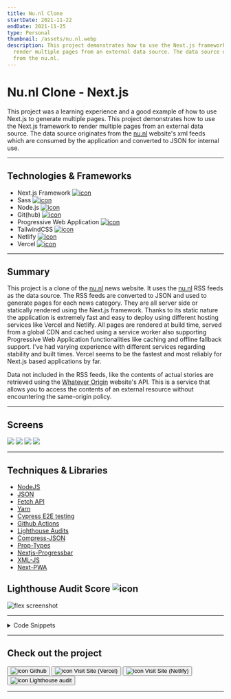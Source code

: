 ```yaml
---
title: Nu.nl Clone
startDate: 2021-11-22
endDate: 2021-11-25
type: Personal
thumbnail: /assets/nu.nl.webp
description: This project demonstrates how to use the Next.js framework to
  render multiple pages from an external data source. The data source originates
  from the nu.nl.
---
```

# Nu.nl Clone - Next.js

This project was a learning experience and a good example of how to use Next.js to generate multiple pages.
This project demonstrates how to use the Next.js framework to render multiple pages from an external data source.
The data source originates from the [nu.nl](https://nu.nl) website's xml feeds which are consumed by the application
and converted to JSON for internal use.

- - -

## Technologies & Frameworks

* Next.js Framework [![icon](/assets/nextjs.png)](https://nextjs.org/)
* Sass [![icon](/assets/sass.png)](https://sass-lang.com/)
* Node.js [![icon](/assets/nodejs.png)](https://www.nodejs.org/)
* Git(hub) [![icon](/assets/github.png)](https://www.github.com/)
* Progressive Web Application [![icon](/assets/pwa.png)](https://web.dev/progressive-web-apps/)
* TailwindCSS [![icon](/assets/tailwindcss.png)](https://tailwindcss.com/)
* Netlify [![icon](/assets/netlify.png)](https://netlify.com/)
* Vercel [![icon](/assets/vercel.png)](https://vercel.com/)



<hr />

## Summary

This project is a clone of the [nu.nl](https://nu.nl) news website. It uses the [nu.nl](https://nu.nl) RSS feeds as the data source.
The RSS feeds are converted to JSON and used to generate pages for each news category.
They are all server side or statically rendered using the Next.js framework.
Thanks to its static nature the application is extremely fast and easy to deploy
using different hosting services like Vercel and Netlify. All pages are rendered at build time, served from a global CDN
and cached using a service worker also supporting Progressive Web Application functionalities like caching and offline fallback support.
I've had varying experience with different services regarding stability and built times.
Vercel seems to be the fastest and most reliably for Next.js based applications by far.

Data not included in the RSS feeds, like the contents of actual stories are retrieved using the
[Whatever Origin](https://whatever.fly.dev/) website's API. This is a service that allows you to access the contents of an
external resource without encountering the same-origin policy.

- - -

## Screens

<div class="images-grid">
<img src="/assets/nu.nl.webp" />
<img src="/assets/nu.nl_1.webp" />
<img src="/assets/nu.nl_2.webp" />
<img src="/assets/nu.nl_3.webp" />
</div>

- - -

## Techniques & Libraries

* [NodeJS](https://nodejs.org/)
* [JSON](https://json.org/)
* [Fetch API](https://developer.mozilla.org/en-US/docs/Web/API/Fetch_API)
* [Yarn](https://yarnpkg.com/)
* [Cypress E2E testing](https://www.cypress.io/)
* [Github Actions](https://www.github.com/features/actions)
* [Lighthouse Audits](https://developers.google.com/web/tools/lighthouse/)
* [Compress-JSON](https://www.npmjs.com/package/compress-json)
* [Prop-Types](https://www.npmjs.com/package/prop-types)
* [Nextjs-Progressbar](https://www.npmjs.com/package/nextjs-progressbar)
* [XML-JS](https://www.npmjs.com/package/xml-js)
* [Next-PWA](https://www.npmjs.com/package/next-pwa)

## Lighthouse Audit Score ![icon](/assets/lighthouse.png)

![flex screenshot](/assets/lighthouse_nu_nl.png)

- - -

<details >
<summary>Code Snippets</summary>
<div>

The following are some code snippets of pieces of code I'm proud of from this project.
The snippets demonstrate clean, concise and powerful code following established best practices. *(Code has been compacted)*

**Index.js file**\
The Index.js file is the main entry point of the application. It is responsible for gathering data from the external data source.
The data is converted to JSON and used to generate each category on the page in a dynamic fashion.

```javascript
export async function getServerSideProps() {
    const algemeen = await NuService.getVoorpagina('4')
    const anders = await NuService.getAlgemeen('4')
    const opmerkelijk = await NuService.getOpmerkelijk('4')
    const wetenschap = await NuService.getWetenschap('4')
    const gezondheid = await NuService.getGezondheid('4')
    const tech = await NuService.getTech('4')
    const sport = await NuService.getSport('4')
    const economie = await NuService.getEconomie('4')
    const film = await NuService.getFilm('4')
    const muziek = await NuService.getMuziek('4')
    const achterklap = await NuService.getAchterklap('4')
    const podcast = await NuService.getPodcast('4')

    return {
        props: {
            channels: [
                algemeen,
                anders,
                opmerkelijk,
                wetenschap,
                gezondheid,
                tech,
                sport,
                economie,
                film,
                muziek,
                achterklap,
                podcast
            ],
            buildTime: new Date().toString()
        },
    }
}

export default function Home({ channels }) {
    const [story, setStory] = useState(null)

    return (
        <div className="flex flex-col items-center gap-8">

            <QuickTabs channels={channels} />

            {channels.map(channel => (<Channel key={channel.title} openStory={setStory} channel={channel} linkToChannel/>))}

            <StoryDialog story={story} setStory={setStory}/>

        </div>
    )
}
```

**Channel component**\
The Channel component is basically a news category with a title, the data and a collection of stories.

```javascript
export default function Channel({channel, openStory, linkToChannel}) {
    const channelLink = channel.link.substr(channel.link.lastIndexOf('/'), channel.link.length)
    const channelDate = new Date(channel.lastBuildDate)

    let formattedDate = formatDate(channelDate)

    if (!months.some(value => formattedDate.includes(value))) { // If date doesn't contain month name, add time
        formattedDate = `${formattedDate} om: ${formatTime(channelDate)}`
    }

    return (
        <div className="flex flex-col gap-4">
            <div className="flex flex-col items-center">
                {linkToChannel ?
                    <Link href={channelLink}>
                        <a className='relative group flex items-center'>
                            <span id={channel.title.replace('NU - ', '')} className="absolute -top-20"/>
                            <h1 className="text-2xl">{channel.title}</h1>
                            <span className='absolute -right-6 text-2xl transition-transform group-hover:translate-x-2'>→</span>
                        </a>
                    </Link> : <h1 className="text-2xl">{channel.title}</h1>}
                <span className="text-accent-6"> Laatste data: {formattedDate}</span>
            </div>

            <ul className="flex flex-wrap justify-center gap-8 tablet:gap-4 w-full">
                {channel.item.map(item => <Story openStory={openStory} key={item.title} item={item}/> )}
            </ul>
        </div>
    )
}
```

**Story component**\
The Story component is a small component that is used to display the preview of a story. It is styled using TailwindCSS
and accepts a story object as a prop.

```javascript
export default function Story(props) {
    const storyDate = new Date(props.item.pubDate)
    const dateString = `${formatDate(props.item.pubDate)} om: ${formatTime(storyDate)}`

    return(
        <li tabIndex='0' className="flex flex-col gap-2 flex-grow relative basis-64 rounded-lg outline-offset-4 outline-accent-6 focus:outline focus:outline-1 active:outline active:outline-1">
            <div style={{backgroundImage: `url(${props.item.enclosure._attributes.url})`}}
                 className="text-white text-xl bg-cover bg-center bg-no-repeat relative z-10 p-2 rounded-t-lg">
                <a className="py-1 after:absolute after:top-0 after:left-0 after:w-full after:h-full after:bg-black/50 after:z-[-1] after:rounded-t-lg"
                   href={props.item.link} target="_blank" rel="noreferrer" onClick={e => { e.preventDefault(); props.openStory(props.item)}}>
                    {props.item.title}</a>
                <a className="before:margin-1 before:relative before:w-[24px] before:h-[24px] before:inline-block before:align-text-bottom"
                   href={props.item.link} target="_blank" rel="noreferrer" title="Lees volledig bericht...">
                    <NewTabIcon className='absolute bottom-1 right-1 ml-auto p-2 invert transition-transform hover:scale-125'/>
                </a>
            </div>
            <span>{dateString}</span>
            <p className="text-sm"
               dangerouslySetInnerHTML={{
                   __html: !(props.item.description && Object.keys(props.item.description).length === 0) ?
                       props.item.description.toString() : "Geen beschrijving..."
               }}/>
        </li>
    )
}
```




</div>
</details>

- - -

## Check out the project

[<button>![icon](/assets/github.png) Github</button>](https://github.com/alianza/nu.nl)
[<button>![icon](/assets/vercel.png) Visit Site (Vercel)</button>](https://nu-nl.vercel.app/)
[<button>![icon](/assets/netlify.png) Visit Site (Netlify)</button>](https://www.nu.jwvbremen.nl/)
[<button>![icon](/assets/lighthouse.png) Lighthouse audit</button>](/projects/nu.nl/lighthouse_nu_nl.html)

- - -
